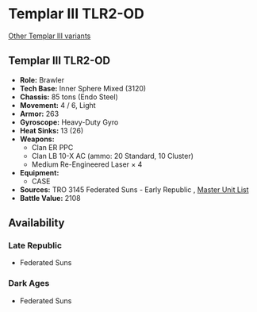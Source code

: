 # Templar III TLR2-OD 

[Other Templar III variants](../templar_iii.md) 

## Templar III TLR2-OD 

- **Role:** Brawler 
- **Tech Base:** Inner Sphere Mixed (3120) 
- **Chassis:** 85 tons (Endo Steel) 
- **Movement:** 4 / 6, Light 
- **Armor:** 263 
- **Gyroscope:** Heavy-Duty Gyro 
- **Heat Sinks:** 13 (26) 
- **Weapons:** 
  - Clan ER PPC 
  - Clan LB 10-X AC (ammo: 20 Standard, 10 Cluster) 
  - Medium Re-Engineered Laser × 4 
- **Equipment:** 
  - CASE 
- **Sources:** TRO 3145 Federated Suns - Early Republic , [Master Unit List](http://masterunitlist.info/Unit/Details/6357/templar-iii-tlr2-od) 
- **Battle Value:** 2108 

## Availability 

### Late Republic 

- Federated Suns 

### Dark Ages 

- Federated Suns 

